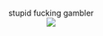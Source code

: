 <p align="center">
  stupid fucking gambler <br>
<img src="https://media1.tenor.com/m/FwYKAE5QefAAAAAd/roblox-forsaken-roblox.gif">
</p>
